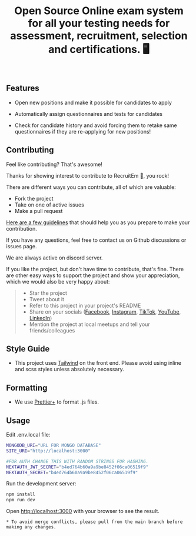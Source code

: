 <h1 align="center">Open Source Online exam system for all your testing needs for assessment, recruitment, selection and certifications. 🖥️</h1>
<br>

## Features

- Open new positions and make it possible for candidates to apply

- Automatically assign questionnaires and tests for candidates

- Check for candidate history and avoid forcing them to retake same questionnaires if they are re-applying for new positions!

## Contributing
Feel like contributing? That's awesome!

Thanks for showing interest to contribute to RecruitEm 💖, you rock!

There are different ways you can contribute, all of which are valuable:
- Fork the project
- Take on one of active issues
- Make a pull request

[Here are a few guidelines](CONTRIBUTING.md) that should help you as you prepare to make your contribution.

If you have any questions, feel free to contact us on Github discussions or issues page.

We are always active on discord server.

If you like the project, but don't have time to contribute, that's fine. There are other easy ways to support the project and show your appreciation, which we would also be very happy about:
> - Star the project
> - Tweet about it
> - Refer to this project in your project's README
> - Share on your socials ([Facebook](https://www.facebook.com/profile.php?id=100088394168553), [Instagram](https://www.instagram.com/evilbeesdev/), [TikTok](https://www.tiktok.com/@evilbeesdev), [YouTube](https://www.youtube.com/@evilbees), [LinkedIn](https://www.linkedin.com/company/evil-bees/))
> - Mention the project at local meetups and tell your friends/colleagues

## Style Guide
- This project uses [Tailwind](https://tailwindcss.com/) on the front end. Please avoid using inline and scss styles unless absolutely necessary.

## Formatting
- We use [Prettier+](https://prettier.io/) to format .js files.

## Usage

Edit .env.local file:

```bash
MONGODB_URI="URL FOR MONGO DATABASE" 
SITE_URI="http://localhost:3000"

#FOR AUTH CHANGE THIS WITH RANDOM STRINGS FOR HASHING.
NEXTAUTH_JWT_SECRET="b4ed764b60a9a9be8452f06ca06519f9"
NEXTAUTH_SECRET="b4ed764b60a9a9be8452f06ca06519f9"
```

Run the development server:

```bash
npm install
npm run dev
```

Open [http://localhost:3000](http://localhost:3000) with your browser to see the result.

```
* To avoid merge conflicts, please pull from the main branch before making any changes.
```
